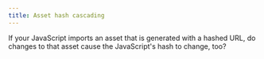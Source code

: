 ```yaml
---
title: Asset hash cascading
---
```


If your JavaScript imports an asset that is generated with a hashed URL, do changes to that asset cause the JavaScript's hash to change, too?

<!-- TODO: diagram -->
